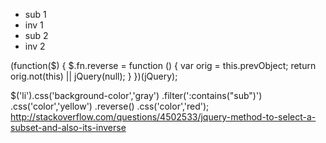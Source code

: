 
<ul>
  <li>sub 1</li>
  <li>inv 1</li>
  <li>sub 2</li>
  <li>inv 2</li>
</ul>

(function($) {
  $.fn.reverse = function () 
  {
      var orig = this.prevObject;
      return orig.not(this) || jQuery(null);
  }
})(jQuery);

$('li').css('background-color','gray')
    .filter(':contains("sub")')
    .css('color','yellow')
    .reverse()
    .css('color','red');
http://stackoverflow.com/questions/4502533/jquery-method-to-select-a-subset-and-also-its-inverse

